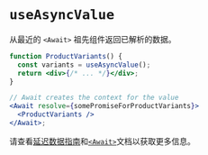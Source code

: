 # `useAsyncValue`

从最近的 `<Await>` 祖先组件返回已解析的数据。

```jsx
function ProductVariants() {
  const variants = useAsyncValue();
  return <div>{/* ... */}</div>;
}

// Await creates the context for the value
<Await resolve={somePromiseForProductVariants}>
  <ProductVariants />
</Await>;
```

请查看[延迟数据指南](https://reactrouter.com/en/main/guides/deferred)和[`<Await>`](https://reactrouter.com/en/main/components/await)文档以获取更多信息。